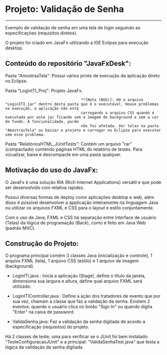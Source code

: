 # Projeto: Validação de Senha
-----------------------------

Exemplo de validação de senha em uma tela de login seguindo as especificações (requisitos diretos).

O projeto foi criado em JavaFx utilizando a IDE Eclipse para execução desktop.


Conteúdo do repositório "JavaFxDesk":
-------------------------------------

Pasta "AmostrasTela":                 Possui vários prints de execução da aplicação direto no Eclipse.

Pasta "LoginITI_Proj":                Projeto JavaFx.

                                      **[Nota (BUG)]: Há o arquivo "LoginITI.jar" dentro desta pasta que é o executável. Houve problemas na execução, a aplicação não está 
                                      carregando o arquivo CSS quando é executada por este jar ficando sem a imagem de background e sem a cor de fundo. A funcionalidade, porém 
                                      não foi afetada. Ver telas na pasta "AmostrasTela" ou baixar o projeto e carregar no Eclipse para executar sem esse problema.
                                      

Pasta "RelatóriosHTML_JUnitTests":    Contém um arquivo "rar" (compactado) contendo páginas HTML do relatório de testes. Para vizualizar, baixe e descompacte em uma pasta
                                      qualquer.


Motivação do uso do JavaFx:
---------------------------

O JavaFx é uma solução RIA (Rich Internet Applications) versátil e que pode ser desenvolvido com relativa rapidez.

Possui diversas formas de deploy como aplicações desktop e web, além disso é possível desenvolver a applicação inteiramente na linguagem Java ou utilizar os arquivos FXML e CSS para o layout e estilo conjuntamente.

Com o uso de Java, FXML e CSS há separação entre interface de usuário (Telas) da lógica de programação (Back), como é feito em Java Web (padrão MVC).


Construção do Projeto:
----------------------

O programa principal contém 3 classes Java (inicialização e controle), 1 arquivo FXML (tela), 1 arquivo CSS (estilo) e 1 arquivo de imagem (background).

- LoginITI.java :             Inicia a aplicação (Stage), define o título da janela, dimensiona sua largura e altura, define qual arquivo FXML será utilizado.
                         
- LoginITIController.java :   Define a ação dos tratadores de evento que por sua vez, chamam a classe que faz a validação da senha.
                              Existem 2 eventos: quando o usuário clica no botão "Sign In" ou quando digita "Enter" na caixa de password.
                       
- ValidaSenha.java:           Faz a validação da senha digitada de acordo a especificação (requisitos) do projeto.                          
                          

Há 2 classes de teste, uma para verificar se o JUnit foi bem instalado: "TesteConfiguracaoJUnit" e a principal: "ValidaSenhaTest.java" que testa a lógica da validação da senha digitada.

